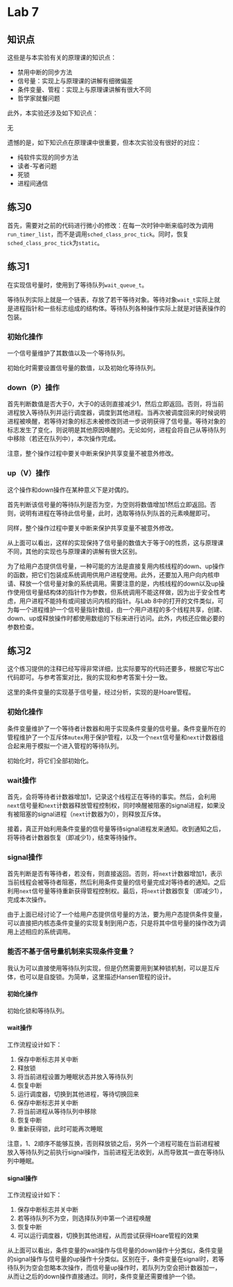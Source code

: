 # Lab 7

## 知识点

这些是与本实验有关的原理课的知识点：

* 禁用中断的同步方法
* 信号量：实现上与原理课的讲解有细微偏差
* 条件变量、管程：实现上与原理课讲解有很大不同
* 哲学家就餐问题

此外，本实验还涉及如下知识点：

无

遗憾的是，如下知识点在原理课中很重要，但本次实验没有很好的对应：

* 纯软件实现的同步方法
* 读者-写者问题
* 死锁
* 进程间通信

## 练习0

首先，需要对之前的代码进行微小的修改：在每一次时钟中断来临时改为调用`run_timer_list`，而不是调用`sched_class_proc_tick`。同时，恢复`sched_class_proc_tick`为`static`。

## 练习1

在实现信号量时，使用到了等待队列`wait_queue_t`。

等待队列实际上就是一个链表，存放了若干等待对象。等待对象`wait_t`实际上就是进程指针和一些标志组成的结构体。等待队列各种操作实际上就是对链表操作的包装。

### 初始化操作

一个信号量维护了其数值以及一个等待队列。

初始化时需要设置信号量的数值，以及初始化等待队列。

### down（P）操作

首先判断数值是否大于0，大于0的话则直接减少1，然后立即返回。否则，将当前进程放入等待队列并运行调度器，调度到其他进程。当再次被调度回来的时候说明进程被唤醒，若等待对象的标志未被修改则进一步说明获得了信号量。等待对象的标志发生了变化，则说明是其他原因唤醒的。无论如何，进程会将自己从等待队列中移除（若还在队列中），本次操作完成。

注意，整个操作过程中要关中断来保护共享变量不被意外修改。

### up（V）操作

这个操作和down操作在某种意义下是对偶的。

首先判断该信号量的等待队列是否为空，为空则将数值增加1然后立即返回。否则，说明有进程在等待此信号量，此时，选取等待队列队首的元素唤醒即可。

同样，整个操作过程中要关中断来保护共享变量不被意外修改。

从上面可以看出，这样的实现保持了信号量的数值大于等于0的性质，这与原理课不同，其他的实现也与原理课的讲解有很大区别。

为了给用户态提供信号量，一种可能的方法是直接复用内核线程的down、up操作的函数，把它们包装成系统调用供用户进程使用。此外，还要加入用户向内核申请、释放一个信号量对象的系统调用。需要注意的是，内核线程的down以及up操作使用信号量结构体的指针作为参数，但系统调用不能这样做，因为出于安全性考虑，用户进程不能持有或间接访问内核的指针。与Lab 8中的打开的文件类似，可为每一个进程维护一个信号量指针数组，由一个用户进程的多个线程共享，创建、down、up或释放操作时都使用数组的下标来进行访问。此外，内核还应做必要的参数检查。

## 练习2

这个练习提供的注释已经写得非常详细，比实际要写的代码还要多，根据它写出C代码即可。与参考答案对比，我的实现和参考答案十分一致。

这里的条件变量的实现基于信号量，经过分析，实现的是Hoare管程。

### 初始化操作

条件变量维护了一个等待者计数器和用于实现条件变量的信号量。条件变量所在的管程维护了一个互斥体`mutex`用于保护管程，以及一个`next`信号量和`next`计数器组合起来用于模拟一个进入管程的等待队列。

初始化时，将它们全部初始化。

### wait操作

首先，会将等待者计数器增加1，记录这个线程正在等待的事实。然后，会利用`next`信号量和`next`计数器释放管程控制权，同时唤醒被阻塞的signal进程，如果没有被阻塞的signal进程（`next`计数器为0），则释放互斥体。

接着，真正开始利用条件变量的信号量等待signal进程发来通知。收到通知之后，将等待者计数器恢复（即减少1），结束等待操作。

### signal操作

首先判断是否有等待者，若没有，则直接返回。否则，将`next`计数器增加1，表示当前线程会被等待者阻塞，然后利用条件变量的信号量完成对等待者的通知。之后利用`next`信号量等待重新获得管程控制权。最后，将`next`计数器恢复（即减少1），完成本次操作。

由于上面已经讨论了一个给用户态提供信号量的方法，要为用户态提供条件变量，可以直接把内核态条件变量的实现复制到用户态，只是将其中信号量的操作改为调用上述相应的系统调用。

### 能否不基于信号量机制来实现条件变量？

我认为可以直接使用等待队列实现，但是仍然需要用到某种锁机制，可以是互斥体，也可以是自旋锁。为简单，这里描述Hansen管程的设计。

#### 初始化操作

初始化锁和等待队列。

#### wait操作

工作流程设计如下：

1. 保存中断标志并关中断
2. 释放锁
3. 将当前进程设置为睡眠状态并放入等待队列
4. 恢复中断
5. 运行调度器，切换到其他进程，等待切换回来
6. 保存中断标志并关中断
7. 将当前进程从等待队列中移除
8. 恢复中断
9. 重新获得锁，此时可能再次睡眠

注意，1、2顺序不能够互换，否则释放锁之后，另外一个进程可能在当前进程被放入等待队列之前执行signal操作，当前进程无法收到，从而导致其一直在等待队列中睡眠。

#### signal操作

工作流程设计如下：

1. 保存中断标志并关中断
2. 若等待队列不为空，则选择队列中第一个进程唤醒
3. 恢复中断
4. 可以运行调度器，切换到其他进程，从而尝试获得Hoare管程的效果

从上面可以看出，条件变量的wait操作与信号量的down操作十分类似，条件变量的signal操作与信号量的up操作十分类似。区别在于，条件变量在signal时，若等待队列为空会忽略本次操作，而信号量up操作时，若队列为空会把计数器加一，从而让之后的down操作直接通过。同时，条件变量还需要维护一个锁。